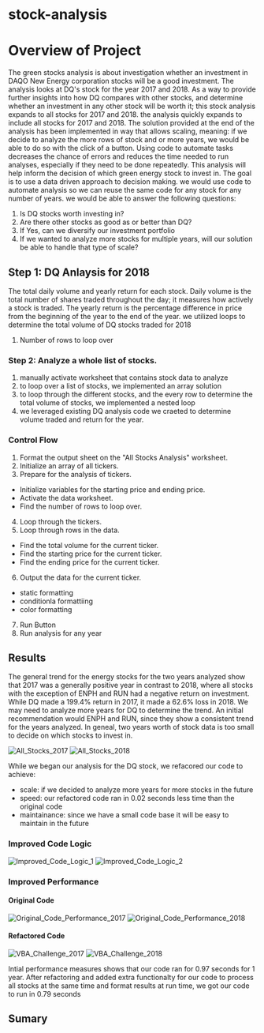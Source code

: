 # stock-analysis
# Overview of Project
The green stocks analysis is about investigation whether an investment in DAQO New Energy corporation stocks will be a good investment. The analysis looks at DQ's stock for the year 2017 and 2018. As a way to provide further insights into how DQ compares with other stocks, and determine whether an investment in any other stock will be worth it; this stock analysis expands to all stocks for 2017 and 2018. the analysis quickly expands to include all stocks for 2017 and 2018.
The solution provided at the end of the analysis has been implemented in way that allows scaling, meaning: if we decide to analyze the more rows of stock and or more years, we would be able to do so with the click of a button. Using code to automate tasks decreases the chance of errors and reduces the time needed to run analyses, especially if they need to be done repeatedly.
This analysis will help inform the decision of which green energy stock to invest in. The goal is to use a data driven approach to decision making. we would use code to automate analysis so we can reuse the same code for any stock for any number of years. we would be able to answer the following questions:
1. Is DQ stocks worth investing in?
2. Are there other stocks as good as or better than DQ?
3. If Yes, can we diversify our investment portfolio
4. If we wanted to analyze more stocks for multiple years, will our solution be able to handle that type of scale?

## Step 1: DQ Anlaysis for 2018
The total daily volume and yearly return for each stock. Daily volume is the total number of shares traded throughout the day; it measures how actively a stock is traded. The yearly return is the percentage difference in price from the beginning of the year to the end of the year.
we utilized loops to determine the total volume of DQ stocks traded for 2018
1. Number of rows to loop over

### Step 2: Analyze a whole list of stocks.
1. manually activate worksheet that contains stock data to analyze
2. to loop over a list of stocks, we implemented an array solution 
3. to loop through the different stocks, and the every row to determine the total volume of stocks, we implemented a nested loop 
4. we leveraged existing DQ analysis code we craeted to determine volume traded and return for the year.

### Control Flow
1. Format the output sheet on the "All Stocks Analysis" worksheet.
2. Initialize an array of all tickers.
3. Prepare for the analysis of tickers.
  * Initialize variables for the starting price and ending price.
  * Activate the data worksheet.
  * Find the number of rows to loop over.
4. Loop through the tickers.
5. Loop through rows in the data.
  * Find the total volume for the current ticker.
  * Find the starting price for the current ticker.
  * Find the ending price for the current ticker.
6. Output the data for the current ticker.
  * static formatting
  * conditionla formattiing
  * color formatting
7. Run Button
8. Run analysis for any year

## Results
The general trend for the energy stocks for the two years analyzed show that 2017 was a generally positive year in contrast to 2018, where all stocks with the exception of ENPH and RUN had a negative return on investment.
While DQ made a 199.4% return in 2017, it made a 62.6% loss in 2018. We may need to analyze more years for DQ to determine the trend.
An initial recommendation would ENPH and RUN, since they show a consistent trend for the years analyzed.
In geneal, two years worth of stock data is too small to decide on which stocks to invest in.

![All_Stocks_2017](https://user-images.githubusercontent.com/67847583/117246846-edef9080-ae02-11eb-8419-c34178f14cca.png)
![All_Stocks_2018](https://user-images.githubusercontent.com/67847583/117246860-f1831780-ae02-11eb-913c-5a328d4d34b8.png)

While we began our analysis for the DQ stock, we refacored our code to achieve:
  * scale: if we decided to analyze more years for more stocks in the future
  * speed: our refactored code ran in 0.02 seconds less time than the original code
  * maintainance: since we have a small code base it will be easy to maintain in the future
  
 ### Improved Code Logic
![Improved_Code_Logic_1](https://user-images.githubusercontent.com/67847583/117247736-73277500-ae04-11eb-9b9e-7a96cf14a0f6.png)
![Improved_Code_Logic_2](https://user-images.githubusercontent.com/67847583/117247747-77ec2900-ae04-11eb-8424-f6e7db3a3d69.png)

### Improved Performance
#### Original Code
![Original_Code_Performance_2017](https://user-images.githubusercontent.com/67847583/117377255-766c4080-ae98-11eb-8f42-2b22fb79d6e8.png)
![Original_Code_Performance_2018](https://user-images.githubusercontent.com/67847583/117377259-79ffc780-ae98-11eb-9729-e334a6a8d442.png)

#### Refactored Code
![VBA_Challenge_2017](https://user-images.githubusercontent.com/67847583/117247811-905c4380-ae04-11eb-92b8-4e555a7e8585.png)
![VBA_Challenge_2018](https://user-images.githubusercontent.com/67847583/117247816-92be9d80-ae04-11eb-81ff-f2ed4ffe2551.png)

Intial performance measures shows that our code ran for 0.97 seconds for 1 year. After refactoring and added extra functionalty for our code to process all stocks at the same time and format results at run time, we got our code to run in 0.79 seconds

## Sumary
